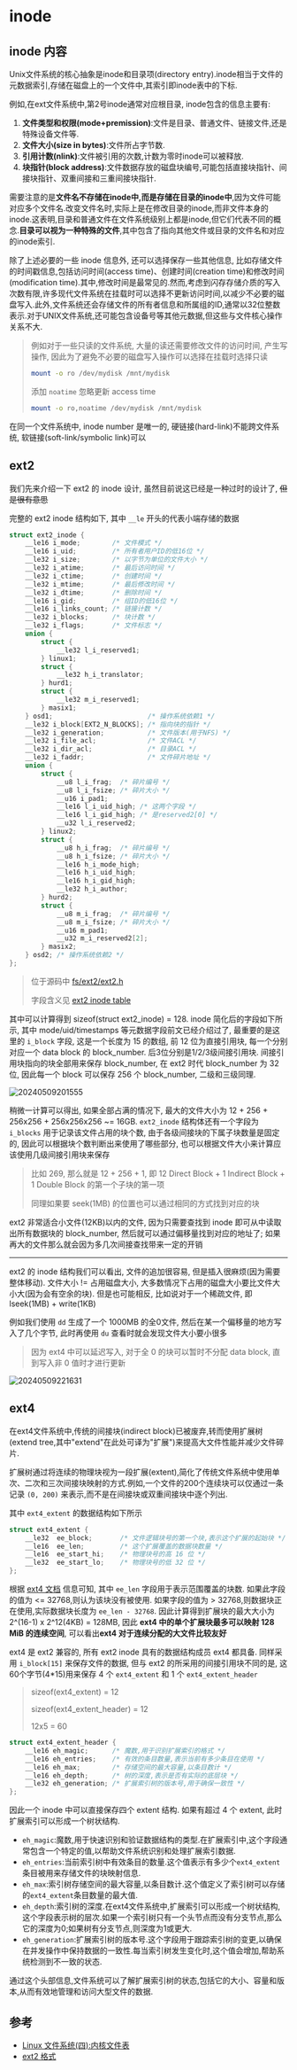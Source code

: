 
# inode

## inode 内容

Unix文件系统的核心抽象是inode和目录项(directory entry).inode相当于文件的元数据索引,存储在磁盘上的一个文件中,其索引即inode表中的下标.

例如,在ext文件系统中,第2号inode通常对应根目录, inode包含的信息主要有:

1. **文件类型和权限(mode+premission)**:文件是目录、普通文件、链接文件,还是特殊设备文件等.
2. **文件大小(size in bytes)**:文件所占字节数.
3. **引用计数(nlink)**:文件被引用的次数,计数为零时inode可以被释放.
4. **块指针(block address)**:文件数据存放的磁盘块编号,可能包括直接块指针、间接块指针、双重间接和三重间接块指针.

需要注意的是**文件名不存储在inode中,而是存储在目录的inode中**,因为文件可能对应多个文件名.改变文件名时,实际上是在修改目录的inode,而非文件本身的inode.这表明,目录和普通文件在文件系统级别上都是inode,但它们代表不同的概念.**目录可以视为一种特殊的文件**,其中包含了指向其他文件或目录的文件名和对应的inode索引.

除了上述必要的一些 inode 信息外, 还可以选择保存一些其他信息, 比如存储文件的时间戳信息,包括访问时间(access time)、创建时间(creation time)和修改时间(modification time).其中,修改时间是最常见的.然而,考虑到闪存存储介质的写入次数有限,许多现代文件系统在挂载时可以选择不更新访问时间,以减少不必要的磁盘写入.此外,文件系统还会存储文件的所有者信息和所属组的ID,通常以32位整数表示.对于UNIX文件系统,还可能包含设备号等其他元数据,但这些与文件核心操作关系不大.

> 例如对于一些只读的文件系统, 大量的读还需要修改文件的访问时间, 产生写操作, 因此为了避免不必要的磁盘写入操作可以选择在挂载时选择只读
>
> ```bash
> mount -o ro /dev/mydisk /mnt/mydisk
> ```
>
> 添加 `noatime` 忽略更新 access time
>
> ```bash
> mount -o ro,noatime /dev/mydisk /mnt/mydisk
> ```

在同一个文件系统中, inode number 是唯一的, 硬链接(hard-link)不能跨文件系统, 软链接(soft-link/symbolic link)可以

## ext2

我们先来介绍一下 ext2 的 inode 设计, 虽然目前说这已经是一种过时的设计了, ~~但是很有意思~~

完整的 ext2 inode 结构如下, 其中 `__le` 开头的代表小端存储的数据

```c
struct ext2_inode {
    __le16 i_mode;        /* 文件模式 */
    __le16 i_uid;         /* 所有者用户ID的低16位 */
    __le32 i_size;        /* 以字节为单位的文件大小 */
    __le32 i_atime;       /* 最后访问时间 */
    __le32 i_ctime;       /* 创建时间 */
    __le32 i_mtime;       /* 最后修改时间 */
    __le32 i_dtime;       /* 删除时间 */
    __le16 i_gid;         /* 组ID的低16位 */
    __le16 i_links_count; /* 链接计数 */
    __le32 i_blocks;      /* 块计数 */
    __le32 i_flags;       /* 文件标志 */
    union {
        struct {
            __le32 l_i_reserved1;
        } linux1;
        struct {
            __le32 h_i_translator;
        } hurd1;
        struct {
            __le32 m_i_reserved1;
        } masix1;
    } osd1;                        /* 操作系统依赖1 */
    __le32 i_block[EXT2_N_BLOCKS]; /* 指向块的指针 */
    __le32 i_generation;           /* 文件版本(用于NFS) */
    __le32 i_file_acl;             /* 文件ACL */
    __le32 i_dir_acl;              /* 目录ACL */
    __le32 i_faddr;                /* 文件碎片地址 */
    union {
        struct {
            __u8 l_i_frag;  /* 碎片编号 */
            __u8 l_i_fsize; /* 碎片大小 */
            __u16 i_pad1;
            __le16 l_i_uid_high; /* 这两个字段 */
            __le16 l_i_gid_high; /* 是reserved2[0] */
            __u32 l_i_reserved2;
        } linux2;
        struct {
            __u8 h_i_frag;  /* 碎片编号 */
            __u8 h_i_fsize; /* 碎片大小 */
            __le16 h_i_mode_high;
            __le16 h_i_uid_high;
            __le16 h_i_gid_high;
            __le32 h_i_author;
        } hurd2;
        struct {
            __u8 m_i_frag;  /* 碎片编号 */
            __u8 m_i_fsize; /* 碎片大小 */
            __u16 m_pad1;
            __u32 m_i_reserved2[2];
        } masix2;
    } osd2; /* 操作系统依赖2 */
};
```

> 位于源码中 [fs/ext2/ext2.h](https://github.com/luzhixing12345/klinux/blob/0abe96b48167520ec079828b2ee341a100eb416d/fs/ext2/ext2.h#L290-L342)
> 
> 字段含义见 [ext2 inode table](https://www.nongnu.org/ext2-doc/ext2.html#inode-table)

其中可以计算得到 sizeof(struct ext2_inode) = 128. inode 简化后的字段如下所示, 其中 mode/uid/timestamps 等元数据字段前文已经介绍过了, 最重要的是这里的 `i_block` 字段, 这是一个长度为 15 的数组, 前 12 位为直接引用块, 每一个分别对应一个 data block 的 block_number. 后3位分别是1/2/3级间接引用块. 间接引用块指向的块全部用来保存 block_number, 在 ext2 时代 block_number 为 32 位, 因此每一个 block 可以保存 256 个 block_number, 二级和三级同理.

![20240509201555](https://raw.githubusercontent.com/learner-lu/picbed/master/20240509201555.png)

稍微一计算可以得出, 如果全部占满的情况下, 最大的文件大小为 12 + 256 + 256x256 + 256x256x256 ~= 16GB. `ext2_inode` 结构体还有一个字段为 `i_blocks` 用于记录该文件占用的块个数, 由于各级间接块的下属子块数量是固定的, 因此可以根据块个数判断出来使用了哪些部分, 也可以根据文件大小来计算应该使用几级间接引用块来保存

> 比如 269, 那么就是 12 + 256 + 1, 即 12 Direct Block + 1 Indirect Block + 1 Double Block 的第一个子块的第一项
>
> 同理如果要 seek(1MB) 的位置也可以通过相同的方式找到对应的块

ext2 非常适合小文件(12KB)以内的文件, 因为只需要查找到 inode 即可从中读取出所有数据块的 block_number, 然后就可以通过偏移量找到对应的地址了; 如果再大的文件那么就会因为多几次间接查找带来一定的开销

---

ext2 的 inode 结构我们可以看出, 文件的追加很容易, 但是插入很麻烦(因为需要整体移动). 文件大小 != 占用磁盘大小, 大多数情况下占用的磁盘大小要比文件大小大(因为会有空余的块). 但是也可能相反, 比如说对于一个稀疏文件, 即 lseek(1MB) + write(1KB)

例如我们使用 `dd` 生成了一个 1000MB 的全0文件, 然后在某一个偏移量的地方写入了几个字节, 此时再使用 `du` 查看时就会发现文件大小要小很多

> 因为 ext4 中可以延迟写入, 对于全 0 的块可以暂时不分配 data block, 直到写入非 0 值时才进行更新

![20240509221631](https://raw.githubusercontent.com/learner-lu/picbed/master/20240509221631.png)

## ext4

在ext4文件系统中,传统的间接块(indirect block)已被废弃,转而使用扩展树(extend tree,其中"extend"在此处可译为"扩展")来提高大文件性能并减少文件碎片.

扩展树通过将连续的物理块视为一段扩展(extent),简化了传统文件系统中使用单次、二次和三次间接块映射的方式.例如,一个文件的200个连续块可以仅通过一条记录 `(0, 200)` 来表示,而不是在间接块或双重间接块中逐个列出.

其中 `ext4_extent` 的数据结构如下所示

```c
struct ext4_extent {
    __le32  ee_block;       /* 文件逻辑块号的第一个块,表示这个扩展的起始块 */
    __le16  ee_len;         /* 这个扩展覆盖的数据块数量 */
    __le16  ee_start_hi;    /* 物理块号的高 16 位 */
    __le32  ee_start_lo;    /* 物理块号的低 32 位 */
};
```

根据 [ext4 文档](https://kernel.org/doc/html/v6.6/filesystems/ext4/dynamic.html#extent-tree) 信息可知, 其中 `ee_len` 字段用于表示范围覆盖的块数. 如果此字段的值为 <= 32768,则认为该块没有被使用. 如果字段的值为 > 32768,则数据块正在使用,实际数据块长度为 `ee_len - 32768`. 因此计算得到扩展块的最大大小为 2^(16-1) x 2^12(4KB) = 128MB, 因此 **ext4 中的单个扩展块最多可以映射 128 MiB 的连续空间**, 可以看出**ext4 对于连续分配的大文件比较友好**

ext4 是 ext2 兼容的, 所有 ext2 inode 具有的数据结构成员 ext4 都具备. 同样采用 `i_block[15]` 来保存文件的数据, 但与 ext2 的所采用的间接引用块不同的是, 这60个字节(4*15)用来保存 4 个 `ext4_extent` 和 1 个 `ext4_extent_header`

> sizeof(ext4_extent) = 12
> 
> sizeof(ext4_extent_header) = 12
>
> 12x5 = 60

```c
struct ext4_extent_header {
    __le16 eh_magic;      /* 魔数,用于识别扩展索引的格式 */
    __le16 eh_entries;    /* 有效的条目数量,表示当前有多少条目在使用 */
    __le16 eh_max;        /* 存储空间的最大容量,以条目数计 */
    __le16 eh_depth;      /* 树的深度,表示是否有实际的底层块 */
    __le32 eh_generation; /* 扩展索引树的版本号,用于确保一致性 */
};
```

因此一个 inode 中可以直接保存四个 extent 结构. 如果有超过 4 个 extent, 此时扩展索引可以形成一个树状结构. 

- `eh_magic`:魔数,用于快速识别和验证数据结构的类型.在扩展索引中,这个字段通常包含一个特定的值,以帮助文件系统识别和处理扩展索引数据.
- `eh_entries`:当前索引树中有效条目的数量.这个值表示有多少个`ext4_extent`条目被用来存储文件的块映射信息.
- `eh_max`:索引树存储空间的最大容量,以条目数计.这个值定义了索引树可以存储的`ext4_extent`条目数量的最大值.
- `eh_depth`:索引树的深度.在ext4文件系统中,扩展索引可以形成一个树状结构,这个字段表示树的层次.如果一个索引树只有一个头节点而没有分支节点,那么它的深度为0;如果树有分支节点,则深度为1或更大.
- `eh_generation`:扩展索引树的版本号.这个字段用于跟踪索引树的变更,以确保在并发操作中保持数据的一致性.每当索引树发生变化时,这个值会增加,帮助系统检测到不一致的状态.

通过这个头部信息,文件系统可以了解扩展索引树的状态,包括它的大小、容量和版本,从而有效地管理和访问大型文件的数据.

## 参考

- [Linux 文件系统(四):内核文件表](https://www.bilibili.com/video/BV1j24y1x7UH/)
- [ext2 格式](https://www.nongnu.org/ext2-doc/ext2.html)
